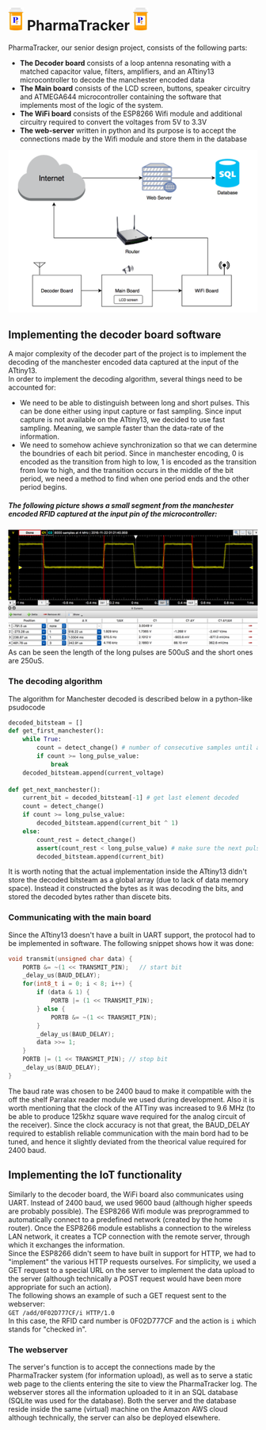 <h1> <img src="./image/logo.jpg" width="31" height="46" /> PharmaTracker <img src="./image/logo.jpg" width="31" height="46" /> </h1>

PharmaTracker, our senior design project, consists of the following parts:  
* __The Decoder board__ consists of a loop antenna resonating with a matched capacitor value, filters, amplifiers, and an ATtiny13 microcontroller to decode the manchester encoded data
* __The Main board__ consists of the LCD screen, buttons, speaker circuitry and ATMEGA644 microcontroller containing the software that implements most of the logic of the system.
* __The WiFi board__ consists of the ESP8266 Wifi module and additional circuitry required to convert the voltages from 5V to 3.3V
* __The web-server__ written in python and its purpose is to accept the connections made by the Wifi module and store them in the database

![overview](./image/information_flow_overview.png)

## Implementing the decoder board software
A major complexity of the decoder part of the project is to implement the decoding of the manchester encoded data captured at the input of the ATtiny13.  
In order to implement the decoding algorithm, several things need to be accounted for:
*  We need to be able to distinguish between long and short pulses. This can be done either using input capture or fast sampling. Since input capture is not available on the ATtiny13, we decided to use fast sampling. Meaning, we sample faster than the data-rate of the information.
*  We need to somehow achieve synchronization so that we can determine the boundries of each bit period. Since in manchester encoding, 0 is encoded as the transition from high to low, 1 is encoded as the transition from low to high, and the transition occurs in the middle of the bit period, we need a method to find when one period ends and the other period begins.  

##### The following picture shows a small segment from the manchester encoded RFID captured at the input pin of the microcontroller:
![waveform1](https://github.com/Babtsov/Senior-Design/blob/master/image/RFID_manchester_encoded.png)
As can be seen the length of the long pulses are 500uS and the short ones are 250uS.
### The decoding algorithm 
The algorithm for Manchester decoded is described below in a python-like psudocode
```python
decoded_bitsteam = []
def get_first_manchester():
	while True:
		count = detect_change() # number of consecutive samples until a voltage change is detected
		if count >= long_pulse_value:
			break
	decoded_bitsteam.append(current_voltage)

def get_next_manchester():
	current_bit = decoded_bitsteam[-1] # get last element decoded
	count = detect_change()
	if count >= long_pulse_value:
		decoded_bitsteam.append(current_bit ^ 1)
	else:
		count_rest = detect_change()
		assert(count_rest < long_pulse_value) # make sure the next pulse is short as well
		decoded_bitsteam.append(current_bit)
```
It is worth noting that the actual implementation inside the ATtiny13 didn't store the decoded bitsteam as a global array (due to lack of data memory space). Instead it constructed the bytes as it was decoding the bits, and stored the decoded bytes rather than discete bits.

### Communicating with the main board
Since the ATtiny13 doesn't have a built in UART support, the protocol had to be implemented in software. 
The following snippet shows how it was done:
```C
void transmit(unsigned char data) {
    PORTB &= ~(1 << TRANSMIT_PIN);   // start bit
    _delay_us(BAUD_DELAY);
    for(int8_t i = 0; i < 8; i++) {
        if (data & 1) {
            PORTB |= (1 << TRANSMIT_PIN);
        } else {
            PORTB &= ~(1 << TRANSMIT_PIN);
        }
        _delay_us(BAUD_DELAY);
        data >>= 1;
    }
    PORTB |= (1 << TRANSMIT_PIN); // stop bit
    _delay_us(BAUD_DELAY);
}
```
The baud rate was chosen to be 2400 baud to make it compatible with the off the shelf Parralax reader module we used during development. Also it is worth mentioning that the clock of the ATTiny was increased to 9.6 MHz (to be able to produce 125khz square wave required for the analog circuit of the receiver). Since the clock accuracy is not that great, the BAUD_DELAY required to establish reliable communication with the main bord had to be tuned, and hence it slightly deviated from the theorical value required for 2400 baud.

## Implementing the IoT functionality
Similarly to the decoder board, the WiFi board also communicates using UART. Instead of 2400 baud, we used 9600 baud (although higher speeds are probably possible). The ESP8266 Wifi module was preprogrammed to automatically connect to a predefined network (created by the home router). Once the ESP8266 module establishs a connection to the wireless LAN network, it creates a TCP connection with the remote server, through which it exchanges the information.  
Since the ESP8266 didn't seem to have built in support for HTTP, we had to "implement" the various HTTP requests ourselves. For simplicity, we used a GET request to a special URL on the server to implement the data upload to the server (although technically a POST request would have been more appropriate for such an action).  
The following shows an example of such a GET request sent to the webserver:  
`GET /add/0F02D777CF/i HTTP/1.0`  
In this case, the RFID card number is 0F02D777CF and the action is `i` which stands for "checked in".
### The webserver
The server's function is to accept the connections made by the PharmaTracker system (for information upload), as well as to serve a static web page to the clients entering the site to view the PharmaTracker log. The webserver stores all the information uploaded to it in an SQL database (SQLite was used for the database). Both the server and the database reside inside the same (virtual) machine on the Amazon AWS cloud although technically, the server can also be deployed elsewhere. 
